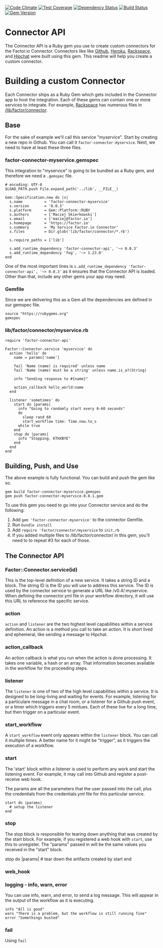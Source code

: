 [![Code Climate](https://codeclimate.com/github/factor-io/connector-api/badges/gpa.svg)](https://codeclimate.com/github/factor-io/connector-api)
[![Test Coverage](https://codeclimate.com/github/factor-io/connector-api/badges/coverage.svg)](https://codeclimate.com/github/factor-io/connector-api)
[![Dependency Status](https://gemnasium.com/factor-io/connector-api.svg)](https://gemnasium.com/factor-io/connector-api)
[![Build Status](https://travis-ci.org/factor-io/connector-api.svg)](https://travis-ci.org/factor-io/connector-api)
[![Gem Version](https://badge.fury.io/rb/factor-connector-api.svg)](http://badge.fury.io/rb/factor-connector-api)

Connector API
=============

The Connector API is a Ruby gem you use to create custom connectors for the Factor.io Connector. Connectors like like [Github](https://github.com/factor-io/connector-github), [Heroku](https://github.com/factor-io/connector-heroku), [Rackspace](https://github.com/factor-io/connector-rackspace), and [Hipchat](https://github.com/factor-io/connector-hipchat) were built using this gem. This readme will help you create a custom connector.

# Building a custom Connector
Each Connector ships as a Ruby Gem which gets included in the Connector app to host the integration. Each of these gems can contain one or more services to integrate. For example, [Rackspace](https://github.com/factor-io/connector-rackspace) has numerous files in [/lib/factor/connector](https://github.com/factor-io/connector-rackspace/tree/master/lib/factor/connector).


## Base
For the sake of example we'll call this service "myservice". Start by creating a new repo in Github. You can call it `factor-connector-myservice`. Next, we need to have at least these three files.

### factor-connector-myservice.gemspec
This integration to "myservice" is going to be bundled as a Ruby gem, and therefore we need a `.gemspec` file.

    # encoding: UTF-8
    $LOAD_PATH.push File.expand_path('../lib', __FILE__)

    Gem::Specification.new do |s|
      s.name          = 'factor-connector-myservice'
      s.version       = '0.0.3'
      s.platform      = Gem::Platform::RUBY
      s.authors       = ['Maciej Skierkowski']
      s.email         = ['maciej@factor.io']
      s.homepage      = 'https://factor.io'
      s.summary       = 'My Service Factor.io Connector'
      s.files         = Dir.glob('lib/factor/connector/*.rb')

      s.require_paths = ['lib']

      s.add_runtime_dependency 'factor-connector-api', '~> 0.0.3'
      s.add_runtime_dependency 'fog', '~> 1.23.0'
    end

One of the most important lines is `s.add_runtime_dependency 'factor-connector-api', '~> 0.0.3'` as it ensures that the Connector API is loaded. Other than that, include any other gems your app may need.

### Gemfile
Since we are delivering this as a Gem all the dependencies are defined in our gemspec file.

    source "https://rubygems.org"
    gemspec



### lib/factor/connector/myservice.rb

    require 'factor-connector-api'

    Factor::Connector.service 'myservice' do
      action 'hello' do
        name = params['name']

        fail 'Name (name) is required' unless name
        fail 'Name (name) must be a string' unless name.is_a?(String)

        info "Sending response to #{name}"

        action_callback hello_world:name
      end

      listener 'sometimes' do
        start do |params|
          info "Going to randomly start every 0-60 seconds"
          do
            sleep rand 60
            start_workflow time: Time.now.to_s
          while true
        end
        stop do |params|
          info "Stopping. KTHXBYE"
        end
      end
    end

## Building, Push, and Use
The above example is fully functional. You can build and push the gem like so.

    gem build factor-connector-myservice.gemspec
    gem push factor-connector-myservice-0.0.1.gem

To use this gem you need to go into your Connector service and do the following:
1. Add `gem 'factor-connector-myservice'` to the connector Gemfile.
2. Run `bundle install`
3. Add `require 'factor/connector/myservice` to `init.rb`
4. If you added multiple files to /lib/factor/connector/ in this gem, you'll need to to repeat #3 for each of those.

## The Connector API

### Factor::Connector.service(id)
This is the top-level definition of a new service. It takes a string ID and a block. The string ID is the ID you will use to address this service. The ID is used by the connector service to generate a URL like /v0.4/:myservice. When defining the connector.yml file in your workflow directory, it will use this URL to reference the specific service.

### action
`action` and `listener` are the two highest level capabilities within a service definition. An action is a method you call to take an action. It is short lived and ephemeral, like sending a message to Hipchat.

### action_callback
An action callback is what you run when the action is done processing. It takes one variable, a hash or an array. That information becomes available in the workflow for the proceeding steps.

### listener
The `listener` is one of two of the high level capabilities within a service. It is designed to be long-living and waiting for events. For example, listening for a particulare message in a chat room, or a listener for a Github push event, or a timer which triggers every 5 mintues. Each of these live for a long time, but then trigger on a particular event.

### start_workflow
A `start_workflow` event only appears within the `listener` block. You can call it multiple times. A better name for it might be "trigger", as it triggers the execution of a workflow.

### start
The 'start' block within a listener is used to perform any work and start the listening event. For example, it may call into Github and register a post-receive web hook.

The params are all the parameters that the user passed into the call, plus the credentials from the credentials.yml file for this particular service.

    start do |params|
      # setup the listener
    end

### stop
The stop block is responsible for tearing down anything that was created by the start block. For example, if you registered a web hook with `start`, use this to unregister. The "params" passed in will be the same values you received in the "start" block.

  stop do |params|
    # tear down the artifacts created by start
  end

### web_hook

### logging - info, warn, error
You can use info, warn, and error, to send a log message. This will appear in the output of the workflow as it is executing.

    info "All is good"
    warn "There is a problem, but the workflow is still running fine"
    error "Somethings busted"

### fail
Using `fail`
